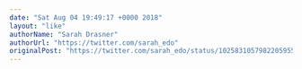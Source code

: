 ```yaml
---
date: "Sat Aug 04 19:49:17 +0000 2018"
layout: "like"
authorName: "Sarah Drasner"
authorUrl: "https://twitter.com/sarah_edo"
originalPost: "https://twitter.com/sarah_edo/status/1025831057982205955"
---
```

